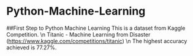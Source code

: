 # Python-Machine-Learning
##First Step to Python Machine Learning
This is a dataset from Kaggle Competition. \n
Titanic - Machine Learning from Disaster (https://www.kaggle.com/competitions/titanic) \n
The highest accuracy achieved is 77.27%.
